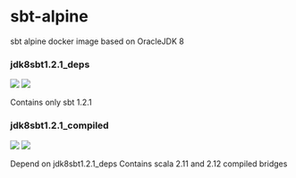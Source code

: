 # sbt-alpine

sbt alpine docker image based on OracleJDK 8

### jdk8sbt1.2.1_deps

[![](https://images.microbadger.com/badges/image/kondaurov/sbt-alpine:jdk8sbt1.2.1_deps.svg)](https://microbadger.com/images/kondaurov/sbt-alpine:jdk8sbt1.2.1_deps "Get your own image badge on microbadger.com")
[![](https://images.microbadger.com/badges/version/kondaurov/sbt-alpine:jdk8sbt1.2.1_deps.svg)](https://microbadger.com/images/kondaurov/sbt-alpine:jdk8sbt1.2.1_deps "Get your own version badge on microbadger.com")

Contains only sbt 1.2.1

### jdk8sbt1.2.1_compiled

[![](https://images.microbadger.com/badges/image/kondaurov/sbt-alpine:jdk8sbt1.2.1_compiled.svg)](https://microbadger.com/images/kondaurov/sbt-alpine:jdk8sbt1.2.1_compiled "Get your own image badge on microbadger.com")
[![](https://images.microbadger.com/badges/version/kondaurov/sbt-alpine:jdk8sbt1.2.1_compiled.svg)](https://microbadger.com/images/kondaurov/sbt-alpine:jdk8sbt1.2.1_compiled "Get your own version badge on microbadger.com")

Depend on jdk8sbt1.2.1_deps
Contains scala 2.11 and 2.12 compiled bridges